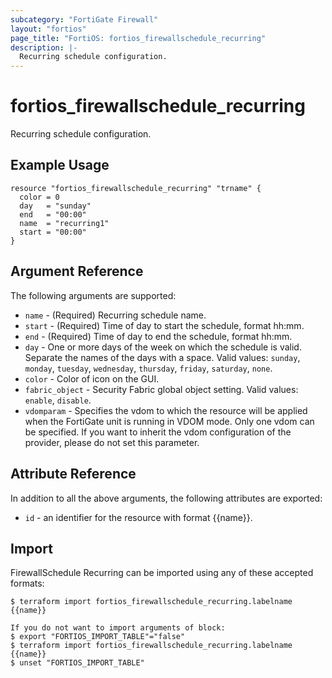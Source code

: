 ```yaml
---
subcategory: "FortiGate Firewall"
layout: "fortios"
page_title: "FortiOS: fortios_firewallschedule_recurring"
description: |-
  Recurring schedule configuration.
---
```


# fortios_firewallschedule_recurring
Recurring schedule configuration.

## Example Usage

```hcl
resource "fortios_firewallschedule_recurring" "trname" {
  color = 0
  day   = "sunday"
  end   = "00:00"
  name  = "recurring1"
  start = "00:00"
}
```

## Argument Reference

The following arguments are supported:

* `name` - (Required) Recurring schedule name.
* `start` - (Required) Time of day to start the schedule, format hh:mm.
* `end` - (Required) Time of day to end the schedule, format hh:mm.
* `day` - One or more days of the week on which the schedule is valid. Separate the names of the days with a space. Valid values: `sunday`, `monday`, `tuesday`, `wednesday`, `thursday`, `friday`, `saturday`, `none`.
* `color` - Color of icon on the GUI.
* `fabric_object` - Security Fabric global object setting. Valid values: `enable`, `disable`.
* `vdomparam` - Specifies the vdom to which the resource will be applied when the FortiGate unit is running in VDOM mode. Only one vdom can be specified. If you want to inherit the vdom configuration of the provider, please do not set this parameter.


## Attribute Reference

In addition to all the above arguments, the following attributes are exported:
* `id` - an identifier for the resource with format {{name}}.

## Import

FirewallSchedule Recurring can be imported using any of these accepted formats:
```
$ terraform import fortios_firewallschedule_recurring.labelname {{name}}

If you do not want to import arguments of block:
$ export "FORTIOS_IMPORT_TABLE"="false"
$ terraform import fortios_firewallschedule_recurring.labelname {{name}}
$ unset "FORTIOS_IMPORT_TABLE"
```
